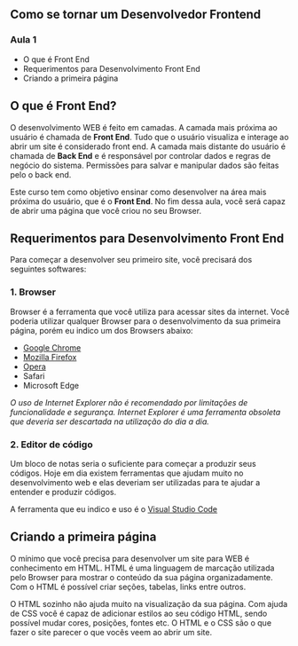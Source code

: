 ## Como se tornar um Desenvolvedor Frontend
### Aula 1

- O que é Front End
- Requerimentos para Desenvolvimento Front End
- Criando a primeira página


## O que é Front End?

O desenvolvimento WEB é feito em camadas. A camada mais próxima ao usuário é chamada de **Front End**. Tudo que o usuário visualiza e interage ao abrir um site é considerado front end. A camada mais distante do usuário é chamada de **Back End** e é responsável por controlar dados e regras de negócio do sistema. Permissões para salvar e manipular dados são feitas pelo o back end.

Este curso tem como objetivo ensinar como desenvolver na área mais próxima do usuário, que é o **Front End**. No fim dessa aula, você será capaz de abrir uma página que você criou no seu Browser.

## Requerimentos para Desenvolvimento Front End

Para começar a desenvolver seu primeiro site, você precisará dos seguintes softwares:

### 1. Browser

Browser é a ferramenta que você utiliza para acessar sites da internet. Você poderia utilizar qualquer Browser para o desenvolvimento da sua primeira página, porém eu indico um dos Browsers abaixo:

- [Google Chrome](https://www.google.com.au/chrome/)
- [Mozilla Firefox](https://www.mozilla.org/en-US/firefox/new/)
- [Opera](https://www.opera.com/)
- Safari
- Microsoft Edge

*O uso de Internet Explorer não é recomendado por limitações de funcionalidade e segurança. Internet Explorer é uma ferramenta obsoleta que deveria ser descartada na utilização do dia a dia.*

### 2. Editor de código

Um bloco de notas seria o suficiente para começar a produzir seus códigos. Hoje em dia existem ferramentas que ajudam muito no desenvolvimento web e elas deveriam ser utilizadas para te ajudar a entender e produzir códigos.

A ferramenta que eu indico e uso é o [Visual Studio Code](https://code.visualstudio.com/)

## Criando a primeira página

O mínimo que você precisa para desenvolver um site para WEB é conhecimento em HTML. HTML é uma linguagem de marcação utilizada pelo Browser para mostrar o conteúdo da sua página organizadamente. Com o HTML é possível criar seções, tabelas, links entre outros.

O HTML sozinho não ajuda muito na visualização da sua página. Com ajuda de CSS você é capaz de adicionar estilos ao seu código HTML, sendo possível mudar cores, posições, fontes etc. O HTML e o CSS são o que fazer o site parecer o que vocês veem ao abrir um site.
